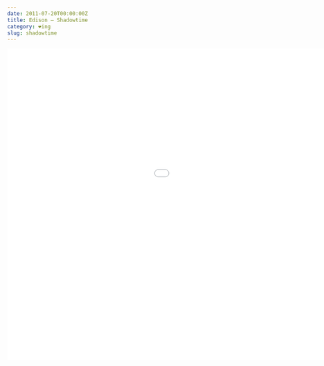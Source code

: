 ```yaml
---
date: 2011-07-20T00:00:00Z
title: Edison – Shadowtime
category: ❤ing
slug: shadowtime
---
```


<div class="embed video vimeo">
    <style type="text/css" scoped>
        .embed:after {
            padding-top: 56.25% !important;
        }
    </style>
    <iframe src="//player.vimeo.com/video/26610039?byline=0" width="1280" height="720" frameborder="0" title='CSTNG-SHDWS x Edison "Shadowtime"' webkitallowfullscreen mozallowfullscreen allowfullscreen></iframe>
</div>
